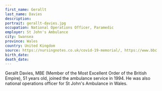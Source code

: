 ```yaml
---
first_name: Gerallt
last_name: Davies
description: 
portrait: gerallt-davies.jpg
occupation: National Operations Officer, Paramedic
employer: St John's Ambulance
city: Swansea
province: Wales
country: United Kingdom
source: https://nursingnotes.co.uk/covid-19-memorial/, https://www.bbc.com/news/health-52242856
birth_date: 
death_date: 
---
```


Gerallt Davies, MBE (Member of the Most Excellent Order of the British Empire), 51 years old, joined the ambulance service in 1994. He was also national operations officer for St John's Ambulance in Wales.
